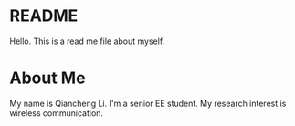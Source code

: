 # README
Hello. This is a read me file about myself.

# About Me
My name is Qiancheng Li. I'm a senior EE student. My research interest is wireless communication.
